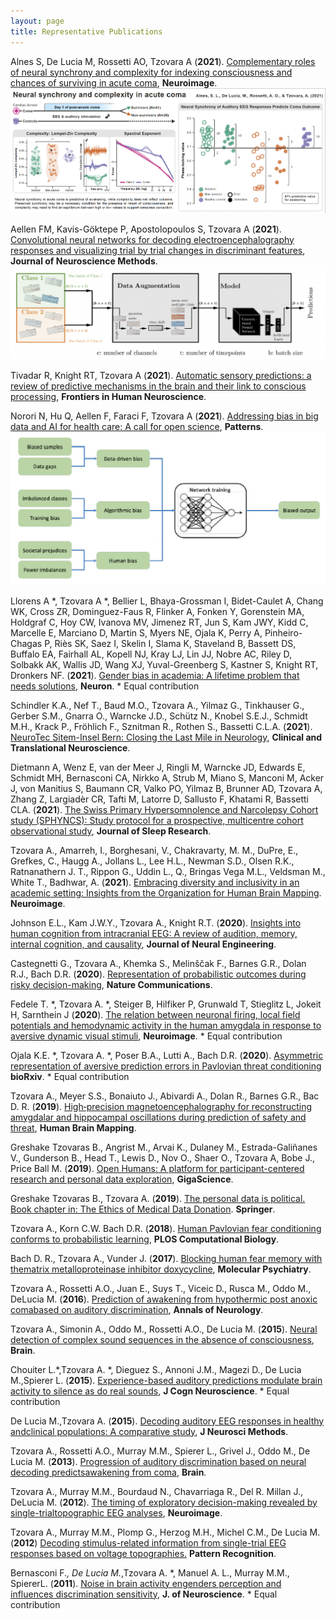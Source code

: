 ```yaml
---
layout: page
title: Representative Publications
---
```


Alnes S, De Lucia M, Rossetti AO, Tzovara A (**2021**). [Complementary roles of neural synchrony and complexity for indexing consciousness and chances of surviving in acute coma](https://www.sciencedirect.com/science/article/pii/S1053811921009113), **Neuroimage**.
![Graphical Abstract Alnes et al., 2021](https://raw.githubusercontent.com/aath0/aath0.github.io/master/assets/img/Alnes2021_GA.png)

Aellen FM, Kavis-Göktepe P, Apostolopoulos S, Tzovara A (**2021**). [Convolutional neural networks for decoding electroencephalography responses and visualizing trial by trial changes in discriminant features](https://www.sciencedirect.com/science/article/pii/S0165027021003022), **Journal of Neuroscience Methods**.
![Deep learning pipeline](https://raw.githubusercontent.com/aath0/aath0.github.io/master/assets/img/Aellen2021.png)

Tivadar R, Knight RT, Tzovara A (**2021**). [Automatic sensory predictions: a review of predictive mechanisms in the brain and their link to conscious processing](https://www.frontiersin.org/articles/10.3389/fnhum.2021.702520/full), **Frontiers in Human Neuroscience**.

Norori N, Hu Q, Aellen F, Faraci F, Tzovara A (**2021**). [Addressing bias in big data and AI for health care: A call for open science](https://www.cell.com/patterns/fulltext/S2666-3899(21)00202-6), **Patterns**.
![Sources of bias Norori et al., 2021](https://raw.githubusercontent.com/aath0/aath0.github.io/master/assets/img/Norori2021.png)

Llorens A *, Tzovara A *, Bellier L, Bhaya-Grossman I, Bidet-Caulet A, Chang WK, Cross ZR, Dominguez-Faus R, Flinker A, Fonken Y, Gorenstein MA, Holdgraf C, Hoy CW, Ivanova MV, Jimenez RT, Jun S, Kam JWY, Kidd C, Marcelle E, Marciano D, Martin S, Myers NE, Ojala K, Perry A, Pinheiro-Chagas P, Riès SK, Saez I, Skelin I, Slama K, Staveland B, Bassett DS, Buffalo EA, Fairhall AL, Kopell NJ, Kray LJ, Lin JJ, Nobre AC, Riley D, Solbakk AK, Wallis JD, Wang XJ, Yuval-Greenberg S, Kastner S, Knight RT, Dronkers NF. (**2021**). [Gender bias in academia: A lifetime problem that needs solutions](https://www.cell.com/neuron/fulltext/S0896-6273(21)00417-7), **Neuron**. * Equal contribution

Schindler K.A., Nef T., Baud M.O., Tzovara A., Yilmaz G., Tinkhauser G., Gerber S.M., Gnarra O., Warncke J.D., Schütz N., Knobel S.E.J., Schmidt M.H., Krack P., Fröhlich F., Sznitman R., Rothen S., Bassetti C.L.A. (**2021**). [NeuroTec Sitem-Insel Bern: Closing the Last Mile in Neurology](https://www.mdpi.com/2514-183X/5/2/13), **Clinical and Translational Neuroscience**.

Dietmann A, Wenz E, van der Meer J, Ringli M, Warncke JD, Edwards E, Schmidt MH, Bernasconi CA, Nirkko A, Strub M, Miano S, Manconi M, Acker J, von Manitius S, Baumann CR, Valko PO, Yilmaz B, Brunner AD, Tzovara A, Zhang Z, Largiadèr CR, Tafti M, Latorre D, Sallusto F, Khatami R, Bassetti CLA. (**2021**). [The Swiss Primary Hypersomnolence and Narcolepsy Cohort study (SPHYNCS): Study protocol for a prospective, multicentre cohort observational study](https://onlinelibrary.wiley.com/doi/10.1111/jsr.13296), **Journal of Sleep Research**.

Tzovara A., Amarreh, I., Borghesani, V., Chakravarty, M. M., DuPre, E., Grefkes, C., Haugg A., Jollans L., Lee H.L., Newman S.D., Olsen R.K., Ratnanathern J. T., Rippon G., Uddin L., Q., Bringas Vega M.L., Veldsman M., White T., Badhwar, A. (**2021**). [Embracing diversity and inclusivity in an academic setting: Insights from the Organization for Human Brain Mapping](https://www.sciencedirect.com/science/article/pii/S1053811921000197?via%3Dihub). **Neuroimage**.

Johnson E.L., Kam J.W.Y., Tzovara A., Knight R.T. (**2020**). [Insights into human cognition from intracranial EEG: A review of audition, memory, internal cognition, and causality](https://iopscience.iop.org/article/10.1088/1741-2552/abb7a5/meta), **Journal of Neural Engineering**.

Castegnetti G., Tzovara A., Khemka S., Melinščak F., Barnes G.R., Dolan R.J., Bach D.R. (**2020**). [Representation of probabilistic outcomes during risky decision-making](https://www.nature.com/articles/s41467-020-16202-y), **Nature Communications**.

Fedele T. *, Tzovara A. *, Steiger B, Hilfiker P, Grunwald T, Stieglitz L, Jokeit H, Sarnthein J (**2020**). [The relation between neuronal firing, local field potentials and hemodynamic activity in the human amygdala in response to aversive dynamic visual stimuli](https://www.sciencedirect.com/science/article/pii/S1053811920301920), **Neuroimage**. * Equal contribution

Ojala K.E. *, Tzovara A. *, Poser B.A., Lutti A., Bach D.R. (**2020**). [Asymmetric representation of aversive prediction errors in Pavlovian threat conditioning](https://www.biorxiv.org/content/10.1101/2020.07.10.197665v1.abstract) **bioRxiv**. * Equal contribution

Tzovara A., Meyer S.S., Bonaiuto J., Abivardi A., Dolan R., Barnes G.R., Bac D. R. (**2019**). [High‐precision magnetoencephalography for reconstructing amygdalar and hippocampal oscillations during prediction of safety and threat](https://onlinelibrary.wiley.com/doi/full/10.1002/hbm.24689), **Human Brain Mapping**.

Greshake Tzovaras B., Angrist M., Arvai K., Dulaney M., Estrada-Galiñanes V., Gunderson B., Head T., Lewis D., Nov O., Shaer O., Tzovara A, Bobe J., Price Ball M. (**2019**). [Open Humans: A platform for participant-centered research and personal data exploration](https://academic.oup.com/gigascience/article/8/6/giz076/5523201), **GigaScience**.

Greshake Tzovaras B., Tzovara A. (**2019**). [The personal data is political. Book chapter in: The Ethics of Medical Data Donation](https://www.springer.com/de/book/9783030043629). **Springer**.

Tzovara A., Korn C.W. Bach D.R. (**2018**). [Human Pavlovian fear conditioning conforms to probabilistic learning](https://journals.plos.org/ploscompbiol/article?id=10.1371/journal.pcbi.1006243), **PLOS Computational Biology**.

Bach D. R., Tzovara A., Vunder J. (**2017**). [Blocking human fear memory with thematrix metalloproteinase inhibitor doxycycline](https://www.nature.com/articles/mp201765), **Molecular Psychiatry**.

Tzovara A., Rossetti A.O., Juan E., Suys T., Viceic D., Rusca M., Oddo M., DeLucia M. (**2016**). [Prediction of awakening from hypothermic post anoxic comabased on auditory discrimination](https://onlinelibrary.wiley.com/doi/full/10.1002/ana.24622), **Annals of Neurology**.

Tzovara A., Simonin A., Oddo M., Rossetti A.O., De Lucia M. (**2015**). [Neural detection of complex sound sequences in the absence of consciousness](https://academic.oup.com/brain/article-lookup/doi/10.1093/brain/awv041), **Brain**.

Chouiter L.*,Tzovara A. *, Dieguez S., Annoni J.M., Magezi D., De Lucia M.,Spierer L. (**2015**). [Experience-based auditory predictions modulate brain activity to silence as do real sounds](https://www.mitpressjournals.org/doi/full/10.1162/jocn_a_00835), **J Cogn Neuroscience**. * Equal contribution

De Lucia M.,Tzovara A. (**2015**). [Decoding auditory EEG responses in healthy andclinical populations: A comparative study](https://www.sciencedirect.com/science/article/pii/S0165027014003872?via%3Dihub), **J Neurosci Methods**.

Tzovara A., Rossetti A.O., Murray M.M., Spierer L., Grivel J., Oddo M., De Lucia M. (**2013**). [Progression of auditory discrimination based on neural decoding predictsawakening from coma](https://academic.oup.com/brain/article/136/1/81/430538), **Brain**.

Tzovara A., Murray M.M., Bourdaud N., Chavarriaga R., Del R. Millan J., DeLucia M. (**2012**). [The timing of exploratory decision-making revealed by single-trialtopographic EEG analyses](https://www.sciencedirect.com/science/article/pii/S1053811912001632), **Neuroimage**.

Tzovara A., Murray M.M., Plomp G., Herzog M.H., Michel C.M., De Lucia M. (**2012**) [Decoding stimulus-related information from single-trial EEG responses based on voltage topographies.](http://www.sciencedirect.com/science/article/pii/S0031320311001440) **Pattern Recognition**.


Bernasconi F.*, De Lucia M.*,Tzovara A. *, Manuel A. L., Murray M.M., SpiererL. (**2011**). [Noise in brain activity engenders perception and influences discrimination sensitivity](http://www.jneurosci.org/cgi/pmidlookup?view=long&pmid=22159111), **J. of Neuroscience**. * Equal contribution

